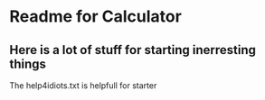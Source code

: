 # Readme for Calculator
## Here is a lot of stuff for starting inerresting things
The help4idiots.txt is helpfull for starter
